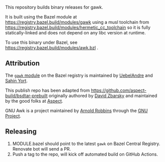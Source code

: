 This repository builds binary releases for gawk.

It is built using the Bazel module at https://registry.bazel.build/modules/gawk
using a musl toolchain from https://registry.bazel.build/modules/hermetic_cc_toolchain
so it is fully statically-linked and does not depend on any libc version at runtime.

To use this binary under Bazel, see https://registry.bazel.build/modules/awk.bzl .

## Attribution

The [`gawk` module](https://registry.bazel.build/modules/gawk) on the Bazel registry is maintained by
[UebelAndre](https://github.com/UebelAndre) and
[Sahin Yort](https://github.com/thesayyn).

This publish repo has been adapted from https://github.com/aspect-build/bsdtar-prebuilt originally
authored by [David Zbarsky](https://github.com/dzbarsky) and maintained by the good folks at
[Aspect](https://github.com/aspect-build).

GNU Awk is a project maintained by [Arnold Robbins](https://www.skeeve.com/) through
the [GNU Project](https://www.gnu.org/).

## Releasing

1. MODULE.bazel should point to the latest `gawk` on Bazel Central Registry.
   Renovate bot will send a PR.
2. Push a tag to the repo, will kick off automated build on GitHub Actions.
